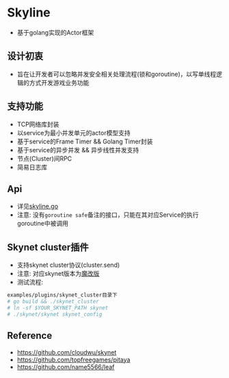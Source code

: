 # Skyline
* 基于golang实现的Actor框架

## 设计初衷
* 旨在让开发者可以忽略并发安全相关处理流程(锁和goroutine)，以写单线程逻辑的方式开发游戏业务功能

## 支持功能
* TCP网络库封装
* 以service为最小并发单元的actor模型支持
* 基于service的Frame Timer && Golang Timer封装
* 基于service的异步并发 && 异步线性并发支持
* 节点(Cluster)间RPC
* 简易日志库

## Api
* 详见[skyline.go](https://github.com/xingshuo/skyline/blob/main/skyline.go#L33)
* 注意: 没有`goroutine safe`备注的接口，只能在其对应Service的执行goroutine中被调用

## Skynet cluster插件
* 支持skynet cluster协议(cluster.send)
* 注意: 对应skynet版本为[魔改版](https://github.com/xingshuo/skynet)
* 测试流程:
```bash
examples/plugins/skynet_cluster目录下
# go build && ./skynet_cluster
# ln -sf $YOUR_SKYNET_PATH skynet
# ./skynet/skynet skynet_config
```

## Reference
* https://github.com/cloudwu/skynet
* https://github.com/topfreegames/pitaya
* https://github.com/name5566/leaf
